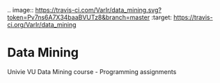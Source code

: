 .. image:: https://travis-ci.com/VarIr/data_mining.svg?token=Pv7ns6A7X34baaBVUTz8&branch=master
    :target: https://travis-ci.org/VarIr/data_mining

# Data Mining
Univie VU Data Mining course - Programming assignments
